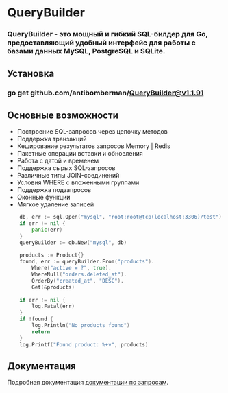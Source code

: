 # QueryBuilder
### QueryBuilder - это мощный и гибкий SQL-билдер для Go, предоставляющий удобный интерфейс для работы с базами данных MySQL, PostgreSQL и SQLite.

## Установка
### go get github.com/antibomberman/QueryBuilder@v1.1.91

## Основные возможности

- Построение SQL-запросов через цепочку методов
- Поддержка транзакций
- Кеширование результатов запросов Memory | Redis 
- Пакетные операции вставки и обновления
- Работа с датой и временем
- Поддержка сырых SQL-запросов
- Различные типы JOIN-соединений
- Условия WHERE с вложенными группами
- Поддержка подзапросов
- Оконные функции
- Мягкое удаление записей

```go
    db, err := sql.Open("mysql", "root:root@tcp(localhost:3306)/test")
    if err != nil {
        panic(err)
    }
    queryBuilder := qb.New("mysql", db)
    
    products := Product{}
    found, err := queryBuilder.From("products").
		Where("active = ?", true).
        WhereNull("orders.deleted_at").
		OrderBy("created_at", "DESC").
		Get(&products)
	
    if err != nil {
        log.Fatal(err)
    }
    if !found {
        log.Println("No products found")
        return
    }
    log.Printf("Found product: %+v", products)
```


## Документация

Подробная документация [документации по запросам](https://github.com/antibomberman/qb/blob/main/docs/query_ru.md).

